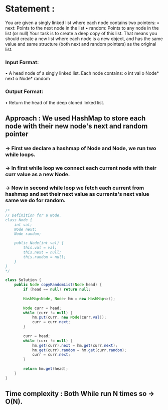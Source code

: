 #  Statement : 
You are given a singly linked list where each node contains two pointers:
• next: Points to the next node in the list
• random: Points to any node in the list (or null)
Your task is to create a deep copy of this list. That means you should create a new list where
each node is a new object, and has the same value and same structure (both next and random
pointers) as the original list.
###  Input Format:
• A head node of a singly linked list. Each node contains:
o int val
o Node* next
o Node* random
###  Output Format:
• Return the head of the deep cloned linked list.
##  Approach : We used HashMap to store each node with their new node's next and random pointer
###  -> First we declare a hashmap of Node and Node, we run two while loops.
###  -> In first while loop we connect each current node with their curr value as a new Node.
###  -> Now in second while loop we fetch each current from hashmap and set their next value as currents's next value same we do for random.

```java
/*
// Definition for a Node.
class Node {
    int val;
    Node next;
    Node random;

    public Node(int val) {
        this.val = val;
        this.next = null;
        this.random = null;
    }
}
*/

class Solution {
    public Node copyRandomList(Node head) {
        if (head == null) return null;
        
        HashMap<Node, Node> hm = new HashMap<>();
        
        Node curr = head;
        while (curr != null) {
            hm.put(curr, new Node(curr.val));
            curr = curr.next;
        }
        
        curr = head;
        while (curr != null) {
            hm.get(curr).next = hm.get(curr.next);
            hm.get(curr).random = hm.get(curr.random);
            curr = curr.next;
        }
        
        return hm.get(head);
    }
}
```
##  Time complexity : Both While run N times so -> O(N).
